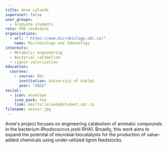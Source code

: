 ```yaml
---
title: Anne Lalande
superuser: false
user_groups:
  - Graduate students
role: PhD candidate
organizations:
  - url: " https://www.microbiology.ubc.ca/"
    name: Microbiology and Immunology
interests:
  - Metabolic engineering
  - Bacterial catabolism
  - Lignin valorization
education:
  courses:
    - course: BSc
      institution: University of Guelph
      year: "2022"
social:
  - icon: envelope
    icon_pack: fas
    link: mailto:lalande@student.ubc.ca
filename: avatar.jpg
---
```

A﻿nne's project focuses on engineering catabolism of aromatic compounds in the bacterium *Rhodococcus jostii* RHA1. Broadly, this work aims to expand the potential of microbial biocatalysts for the production of value-added chemicals using under-utilized lignin feedstocks.